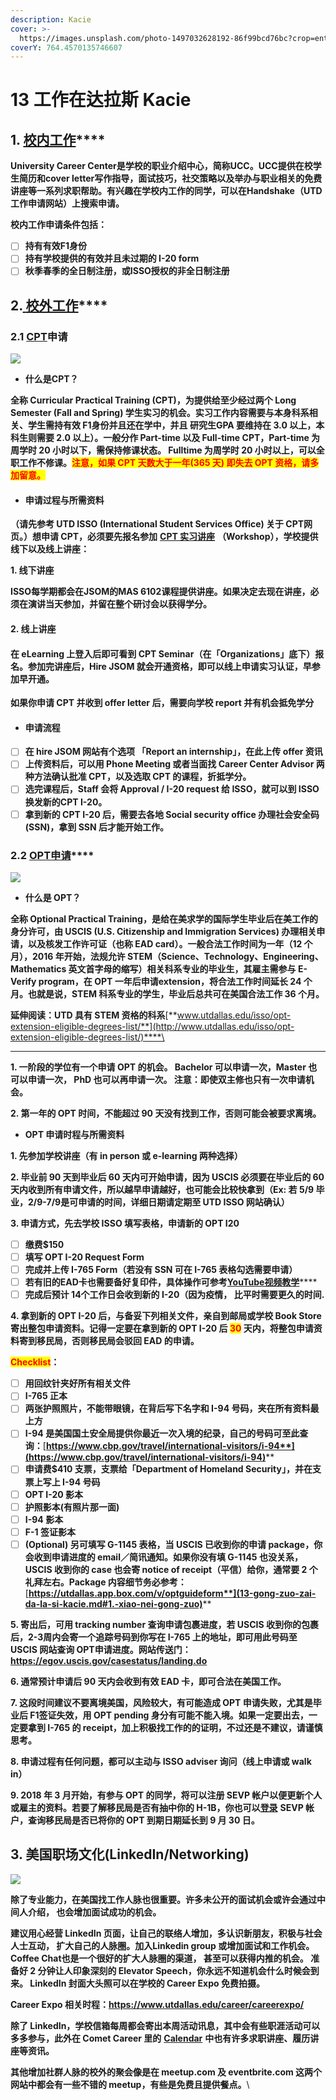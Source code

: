 ```yaml
---
description: Kacie
cover: >-
  https://images.unsplash.com/photo-1497032628192-86f99bcd76bc?crop=entropy&cs=srgb&fm=jpg&ixid=MnwxOTcwMjR8MHwxfHNlYXJjaHw0fHx3b3JrfGVufDB8fHx8MTYzOTgxNzEwNg&ixlib=rb-1.2.1&q=85
coverY: 764.4570135746607
---
```


# 13 工作在达拉斯 Kacie

## 1. [**校内工作**](https://studentemployment.utdallas.edu/on-campus/)****

**University Career Center是学校的职业介绍中心，简称UCC。UCC提供在校学生简历和cover letter写作指导，面试技巧，社交策略以及举办与职业相关的免费讲座等一系列求职帮助。有兴趣在学校内工作的同学，可以在Handshake（UTD工作申请网站）上搜索申请。**

**校内工作申请条件包括：**

* [ ] **持有有效F1身份**
* [ ] **持有学校提供的有效并且未过期的 I-20 form**
* [ ] **秋季春季的全日制注册，或ISSO授权的非全日制注册**&#x20;

## 2.[ **校外工作**](https://studentemployment.utdallas.edu/off-campus/)****

### **2.1** [**CPT**](https://www.utdallas.edu/isso/cpt/)**申请**

![](<../.gitbook/assets/image (5).png>)

* **什么是CPT？**

**全称 Curricular Practical Training (CPT)，为提供给至少经过两个 Long Semester (Fall and Spring) 学生实习的机会。实习工作内容需要与本身科系相关、学生需持有效 F1身份并且还在学中，并且 研究生GPA 要维持在 3.0 以上，本科生则需要 2.0 以上）。一般分作 Part-time 以及 Full-time CPT，Part-time 为周学时 20 小时以下，需保持修课状态。 Fulltime 为周学时 20 小时以上，可以全职工作不修课。**<mark style="color:red;">**注意，如果 CPT 天数大于一年(365 天) 即失去 OPT 资格，请多加留意。**</mark>

* #### **申请过程与所需资料**

**（请先参考 UTD ISSO (International Student Services Office) 关于 CPT网页。）想申请 CPT，必须要先报名参加** [**CPT 实习讲座**](https://www.utdallas.edu/isso/cpt/) **（Workshop），学校提供线下以及线上讲座：**

**1. 线下讲座**

&#x20;**ISSO每学期都会在JSOM的MAS 6102课程提供讲座。如果决定去现在讲座，必须在演讲当天参加，并留在整个研讨会以获得学分。**

#### **2. 线上讲座**

#### **在 eLearning 上登入后即可看到 CPT Seminar（在「Organizations」底下）报名。参加完讲座后，Hire JSOM 就会开通资格，即可以线上申请实习认证，早参加早开通。**

**如果你申请 CPT 并收到 offer letter 后，需要向学校 report 并有机会抵免学分**

* #### **申请流程**

<!---->

* [ ] **在 hire JSOM 网站有个选项 「Report an internship」，在此上传 offer 资讯**
* [ ] **上传资料后，可以用 Phone Meeting 或者当面找 Career Center Advisor 两种方法确认批准 CPT，以及选取 CPT 的课程，折抵学分。**
* [ ] **选完课程后，Staff 会将 Approval / I-20 request 给 ISSO，就可以到 ISSO 换发新的CPT I-20。**
* [ ] **拿到新的 CPT I-20 后，需要去各地 Social security office 办理社会安全码 (SSN)，拿到 SSN 后才能开始工作。**

### **2.2** [**OPT申请**](https://www.utdallas.edu/isso/opt-post/)****

![](<../.gitbook/assets/image (1).png>)

* **什么是 OPT？**

&#x20;**全称 Optional Practical Training，是给在美求学的国际学生毕业后在美工作的身分许可，由 USCIS (U.S. Citizenship and Immigration Services) 办理相关申请，以及核发工作许可证（也称 EAD card）。一般合法工作时间为一年（12 个月），2016 年开始，法规允许 STEM（Science、Technology、Engineering、Mathematics 英文首字母的缩写）相关科系专业的毕业生，其雇主需参与 E-Verify program，在 OPT 一年后申请extension，将合法工作时间延长 24 个月。也就是说，STEM 科系专业的学生，​​毕业后总共可在美国合法工作 36 个月。**

**延伸阅读：UTD 具有 STEM 资格的科系**[**www.utdallas.edu/isso/opt-extension-eligible-degrees-list/**](http://www.utdallas.edu/isso/opt-extension-eligible-degrees-list/)****\
****

**1. 一阶段的学位有一个申请 OPT 的机会。 Bachelor 可以申请一次，Master 也可以申请一次， PhD 也可以再申请一次。 注意：即使双主修也只有一次申请机会。**

**2. 第一年的 OPT 时间，不能超过 90 天没有找到工作，否则可能会被要求离境。**

* **OPT 申请时程与所需资料**

**1. 先参加学校讲座（有 in person 或 e-learning 两种选择）**

**2. 毕业前 90 天到毕业后 60 天内可开始申请，因为 USCIS 必须要在毕业后的 60 天内收到所有申请文件，所以越早申请越好，也可能会比较快拿到（Ex: 若 5/9 毕业，2/9-7/9是可申请的时间，详细日期请定期至 UTD ISSO 网站确认）**&#x20;

**3. 申请方式，先去学校 ISSO 填写表格，申请新的 OPT I20**

* [ ] **缴费$150**
* [ ] **填写 OPT I-20 Request Form**
* [ ] **完成并上传 I-765 Form（若没有 SSN 可在 I-765 表格勾选需要申请）**
* [ ] **若有旧的EAD卡也需要备好复印件，具体操作可参考**[**YouTube视频教学**](https://www.youtube.com/watch?v=HcyplD8WNOs)****
* [ ] **完成后预计 14个工作日会收到新的 I-20（因为疫情， 比平时需要更久的时间.**

**4.  拿到新的 OPT I-20 后，与备妥下列相关文件，亲自到邮局或学校 Book Store 寄出整包申请资料。记得一定要在拿到新的 OPT I-20 后 **<mark style="color:red;">**30**</mark>** 天内，将整包申请资料寄到移民局，否则移民局会驳回 EAD 的申请。**

<mark style="color:red;">**Checklist**</mark>**：**

* [ ] **用回纹针夹好所有相关文件**
* [ ] **I-765 正本**
* [ ] **两张护照照片，不能带眼镜，在背后写下名字和 I-94 号码，夹在所有资料最上方**
* [ ] **I-94 是美国国土安全局提供你最近一次入境的纪录，自己的号码可至此查询：**[**https://www.cbp.gov/travel/international-visitors/i-94**](https://www.cbp.gov/travel/international-visitors/i-94)****
* [ ] **申请费$410 支票，支票给「Department of Homeland Security」，并在支票上写上 I-94 号码**
* [ ] **OPT I-20 影本**
* [ ] **护照影本(有照片那一面)**
* [ ] **I-94 影本**
* [ ] **F-1 签证影本**
* [ ] **(Optional) 另可填写 G-1145 表格，当 USCIS 已收到你的申请 package，你会收到申请进度的 email／简讯通知。如果你没有填 G-1145 也没关系，USCIS 收到你的 case 也会寄 notice of receipt（平信）给你，通常要 2 个礼拜左右。Package 内容细节务必参考：**[**https://utdallas.app.box.com/v/optguideform**](13-gong-zuo-zai-da-la-si-kacie.md#1.-xiao-nei-gong-zuo)****

**5. 寄出后，可用 tracking number 查询申请包裹进度，若 USCIS 收到你的包裹后，2-3周内会寄一个追踪号码到你写在 I-765 上的地址，即可用此号码至 USCIS 网站查询 OPT申请进度。网站传送门：https://egov.uscis.gov/casestatus/landing.do**

**6. 通常预计申请后 90 天内会收到有效 EAD 卡，即可合法在美国工作。**

**7. 这段时间建议不要离境美国，风险较大，有可能造成 OPT 申请失败，尤其是毕业后 F1签证失效，用 OPT pending 身分有可能不能入境。如果一定要出去，一定要拿到 I-765 的 receipt，加上积极找工作的的证明，不过还是不建议，请谨慎思考。**

**8. 申请过程有任何问题，都可以主动与 ISSO adviser 询问（线上申请或 walk in）**

**9. 2018 年 3 月开始，有参与 OPT 的同学，将可以注册 SEVP 帐户以便更新个人或雇主的资料。若要了解移民局是否有抽中你的 H-1B，你也可以**[**登录**](https://sevp.ice.gov/opt/#/login) **SEVP 帐户，查询移民局是否已将你的 OPT 到期日期延长到 9 月 30 日。**

## **3. 美国职场文化(LinkedIn/Networking)**

![](<../.gitbook/assets/image (10).png>)

**除了专业能力，在美国找工作人脉也很重要。许多未公开的面试机会或许会通过中间人介绍， 也会增加面试成功的机会。**

**建议用心经营 LinkedIn 页面，让自己的联络人增加，多认识新朋友，积极与社会人士互动， 扩大自己的人脉圈。加入Linkedin group 或增加面试和工作机会。Coffee Chat也是一个很好的扩大人脉圈的渠道， 甚至可以获得内推的机会。 准备好 2 分钟让人印象深刻的 Elevator Speech，你永远不知道机会什么时候会到来。 LinkedIn 封面大头照可以在学校的 Career Expo 免费拍摄。**

**Career Expo 相关时程：https://www.utdallas.edu/career/careerexpo/**

**除了 LinkedIn，学校信箱每周都会寄出本周活动讯息，其中会有些职涯活动可以多多参与，此外在 Comet Career 里的** [**Calendar**](https://www.utdallas.edu/career/cometcareers/) **中也有许多求职讲座、履历讲座等资讯。**

**其他增加社群人脉的校外的聚会像是在 meetup.com 及 eventbrite.com 这两个网站中都会有一些不错的 meetup，有些是免费且提供餐点。**\
